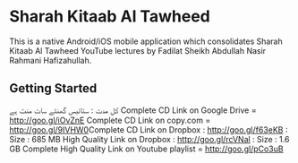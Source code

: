 # Sharah Kitaab Al Tawheed

This is a native Android/iOS mobile application which consolidates Sharah Kitaab Al Tawheed YouTube lectures by Fadilat Sheikh Abdullah Nasir Rahmani Hafizahullah.

## Getting Started

کل مدت : ستائیس گھنٹے سات منٹ ہے
Complete CD Link on Google Drive = http://goo.gl/iOvZnE​
Complete CD Link on copy.com = http://goo.gl/9IVHW0​
Complete CD Link on Dropbox : http://goo.gl/f63eKB​ : Size : 685 MB
High Quality Link on Dropbox : http://goo.gl/rcVNal​ : Size : 1.6 GB
Complete High Quality Link on Youtube playlist = http://goo.gl/pCo3uB
